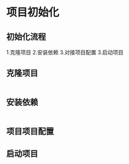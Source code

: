 # 项目初始化

## 初始化流程
1.克隆项目
2.安装依赖
3.对接项目配置
3.启动项目
## 克隆项目
```bash
```

## 安装依赖
```bash
```
## 项目项目配置


## 启动项目

```bash
```

